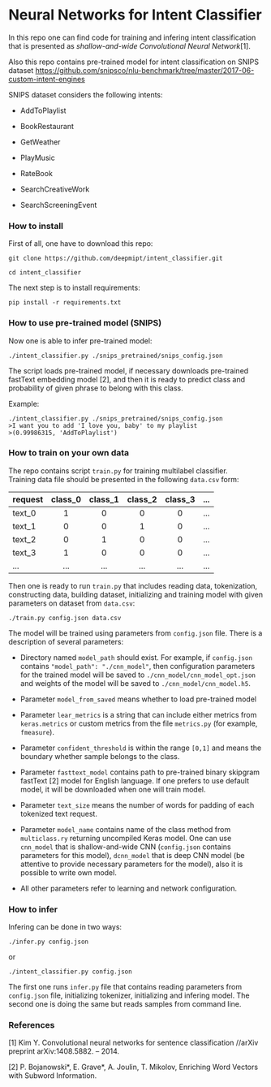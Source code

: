 # Neural Networks for Intent Classifier

In this repo one can find code for training and infering intent classification
that is presented as _shallow-and-wide Convolutional Neural Network_[1].


Also this repo contains pre-trained model for intent classification on SNIPS dataset
https://github.com/snipsco/nlu-benchmark/tree/master/2017-06-custom-intent-engines

SNIPS dataset considers the following intents:

- AddToPlaylist

- BookRestaurant

- GetWeather

- PlayMusic

- RateBook

- SearchCreativeWork

- SearchScreeningEvent

### How to install

First of all, one have to download this repo:

```
git clone https://github.com/deepmipt/intent_classifier.git

cd intent_classifier
```

The next step is to install requirements:

```
pip install -r requirements.txt
```


### How to use pre-trained model (SNIPS)

Now one is able to infer pre-trained model:

```
./intent_classifier.py ./snips_pretrained/snips_config.json
```

The script loads pre-trained model, if necessary downloads pre-trained fastText embedding model [2],
and then it is ready to predict class and probability of given phrase to belong with this class.

Example:
```
./intent_classifier.py ./snips_pretrained/snips_config.json
>I want you to add 'I love you, baby' to my playlist
>(0.99986315, 'AddToPlaylist')
```

### How to train on your own data

The repo contains  script `train.py` for training multilabel classifier.  
Training data file should be presented in the following `data.csv` form:

| request      |class_0|class_1|class_2|class_3| ...|
|------------- |:-----:|:-----:|:-----:|:-----:|:--:|
| text_0       | 1     | 0     | 0     |0      |... |
| text_1       | 0     | 0     | 1     |0      |... |
| text_2       | 0     | 1     | 0     |0      |... |
| text_3       | 1     | 0     | 0     |0      |... |
| ...          | ...   | ...   | ...   |...    |... ||

Then one is ready to run `train.py` that includes reading data, tokenization, constructing data, 
building dataset, initializing and training model with given parameters on dataset from `data.csv`:

```
./train.py config.json data.csv 
```

The model will be trained using parameters from `config.json` file. 
There is a description of several parameters:
 
- Directory named `model_path` should exist. 
For example, if `config.json` contains `"model_path": "./cnn_model"`, 
then configuration parameters for the trained model will be saved to `./cnn_model/cnn_model_opt.json` 
and weights of the model will be saved to `./cnn_model/cnn_model.h5`.

- Parameter `model_from_saved` means whether to load pre-trained model

- Parameter `lear_metrics` is a string that can include either metrics from `keras.metrics` 
or custom metrics from the file `metrics.py` (for example, `fmeasure`).

- Parameter `confident_threshold` is within the range `[0,1]` 
and means the boundary whether sample belongs to the class.

- Parameter `fasttext_model` contains path to pre-trained binary skipgram fastText [2] model for English language. 
If one prefers to use default model, it will be downloaded when one will train model.

- Parameter `text_size` means the number of words for padding of each tokenized text request.

- Parameter `model_name` contains name of the class method from `multiclass.ry` returning uncompiled Keras model.
One can use `cnn_model`  that is shallow-and-wide CNN (`config.json` contains parameters for this model),
`dcnn_model` that is deep CNN model (be attentive to provide necessary parameters for the model),
also it is possible to write  own model.

- All other parameters refer to learning and network configuration.

### How to infer

Infering can be done in two ways:
```
./infer.py config.json
```
or
```
./intent_classifier.py config.json
```

The first one runs `infer.py` file that contains reading parameters from `config.json` file, initializing tokenizer,
initializing and infering model. The second one is doing the same but reads samples from command line.




### References

[1] Kim Y. Convolutional neural networks for sentence classification //arXiv preprint arXiv:1408.5882. – 2014.

[2] P. Bojanowski*, E. Grave*, A. Joulin, T. Mikolov, Enriching Word Vectors with Subword Information.

